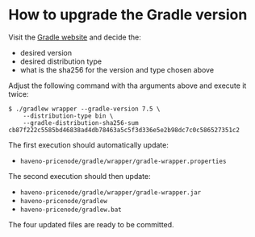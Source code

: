 # How to upgrade the Gradle version

Visit the [Gradle website](https://gradle.org/releases) and decide the:

 - desired version
 - desired distribution type
 - what is the sha256 for the version and type chosen above

Adjust the following command with tha arguments above and execute it twice:

```asciidoc
$ ./gradlew wrapper --gradle-version 7.5 \
    --distribution-type bin \
    --gradle-distribution-sha256-sum cb87f222c5585bd46838ad4db78463a5c5f3d336e5e2b98dc7c0c586527351c2
```

The first execution should automatically update:

- `haveno-pricenode/gradle/wrapper/gradle-wrapper.properties`

The second execution should then update:

- `haveno-pricenode/gradle/wrapper/gradle-wrapper.jar`
- `haveno-pricenode/gradlew`
- `haveno-pricenode/gradlew.bat`

The four updated files are ready to be committed.
